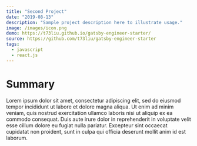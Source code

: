 ```yaml
---
title: "Second Project"
date: "2019-08-13"
description: "Sample project description here to illustrate usage."
image: /images/icon.png
demo: https://t73liu.github.io/gatsby-engineer-starter/
source: https://github.com/t73liu/gatsby-engineer-starter
tags:
  - javascript
  - react.js
---
```


# Summary

Lorem ipsum dolor sit amet, consectetur adipiscing elit, sed do eiusmod tempor
incididunt ut labore et dolore magna aliqua. Ut enim ad minim veniam, quis
nostrud exercitation ullamco laboris nisi ut aliquip ex ea commodo consequat.
Duis aute irure dolor in reprehenderit in voluptate velit esse cillum dolore eu
fugiat nulla pariatur. Excepteur sint occaecat cupidatat non proident, sunt in
culpa qui officia deserunt mollit anim id est laborum.
